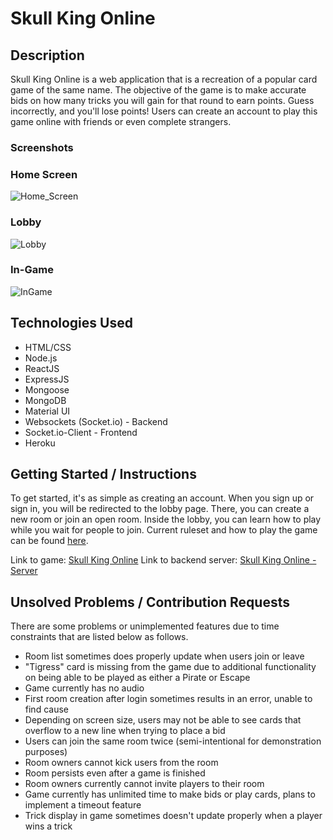 # Skull King Online

## Description

Skull King Online is a web application that is a recreation of a popular card game of the same name. The objective of the game is to make accurate bids on how many tricks you will gain for that round to earn points. Guess incorrectly, and you'll lose points! Users can create an account to play this game online with friends or even complete strangers.

### Screenshots

### Home Screen

![Home_Screen](https://i.imgur.com/H6LQg9V.png)

### Lobby

![Lobby](https://i.imgur.com/JDFaX9G.png)

### In-Game

![InGame](https://i.imgur.com/veCYRjA.png)

## Technologies Used

- HTML/CSS
- Node.js
- ReactJS
- ExpressJS
- Mongoose
- MongoDB
- Material UI
- Websockets (Socket.io) - Backend
- Socket.io-Client - Frontend
- Heroku

## Getting Started / Instructions

To get started, it's as simple as creating an account. When you sign up or sign in, you will be redirected to the lobby page. There, you can create a new room or join an open room. Inside the lobby, you can learn how to play while you wait for people to join. Current ruleset and how to play the game can be found [here](https://www.grandpabecksgames.com/pages/skull-king).

Link to game: [Skull King Online](https://sk-online.herokuapp.com)
Link to backend server: [Skull King Online - Server](https://sk-online-server.herokuapp.com)

## Unsolved Problems / Contribution Requests
There are some problems or unimplemented features due to time constraints that are listed below as follows.

- Room list sometimes does properly update when users join or leave
- "Tigress" card is missing from the game due to additional functionality on being able to be played as either a Pirate or Escape
- Game currently has no audio
- First room creation after login sometimes results in an error, unable to find cause
- Depending on screen size, users may not be able to see cards that overflow to a new line when trying to place a bid
- Users can join the same room twice (semi-intentional for demonstration purposes)
- Room owners cannot kick users from the room
- Room persists even after a game is finished
- Room owners currently cannot invite players to their room
- Game currently has unlimited time to make bids or play cards, plans to implement a timeout feature
- Trick display in game sometimes doesn't update properly when a player wins a trick
